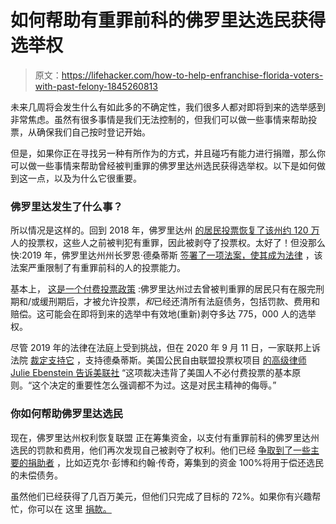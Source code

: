 # 如何帮助有重罪前科的佛罗里达选民获得选举权

> 原文：<https://lifehacker.com/how-to-help-enfranchise-florida-voters-with-past-felony-1845260813>

未来几周将会发生什么有如此多的不确定性，我们很多人都对即将到来的选举感到非常焦虑。虽然有很多事情是我们无法控制的，但我们可以做一些事情来帮助投票，从确保我们自己按时登记开始。



但是，如果你正在寻找另一种有所作为的方式，并且碰巧有能力进行捐赠，那么你可以做一些事情来帮助曾经被判重罪的佛罗里达州选民获得选举权。以下是如何做到这一点，以及为什么它很重要。

### 佛罗里达发生了什么事？

所以情况是这样的。回到 2018 年，佛罗里达州 [的居民投票恢复了该州约 120 万](https://www.npr.org/2018/11/07/665031366/over-a-million-florida-ex-felons-win-right-to-vote-with-amendment-4) 人的投票权，这些人之前被判犯有重罪，因此被剥夺了投票权。太好了！但没那么快:2019 年，佛罗里达州州长罗恩·德桑蒂斯 [签署了一项法案，使其成为法律](https://www.orlandoweekly.com/Blogs/archives/2020/08/19/while-floridians-voted-tuesday-gov-desantis-continued-his-court-fight-to-disenfranchise-voters) ，该法案严重限制了有重罪前科的人的投票能力。

基本上， [这是一个付费投票政策](https://www.facingsouth.org/2020/09/poverty-continues-prevent-many-ex-felons-voting) :佛罗里达州过去曾被判重罪的居民只有在服完刑期和/或缓刑期后，才被允许投票，*和*已经还清所有法庭债务，包括罚款、费用和赔偿。这可能会在即将到来的选举中有效地(重新)剥夺多达 775，000 人的选举权。

尽管 2019 年的法律在法庭上受到挑战，但在 2020 年 9 月 11 日，一家联邦上诉法院 [裁定支持它](https://apnews.com/article/florida-voting-rights-elections-courts-voting-b4f68dd4f11a6df4430fbdc74ae93de3) ，支持德桑蒂斯。美国公民自由联盟投票权项目 [的高级律师 Julie Ebenstein 告诉美联社](https://apnews.com/article/florida-voting-rights-elections-courts-voting-b4f68dd4f11a6df4430fbdc74ae93de3) “这项裁决违背了美国人不必付费投票的基本原则。“这个决定的重要性怎么强调都不为过。这是对民主精神的侮辱。”

### 你如何帮助佛罗里达选民

现在，佛罗里达州权利恢复联盟 正在筹集资金，以支付有重罪前科的佛罗里达州选民的罚款和费用，他们再次发现自己被剥夺了权利。他们已经 [争取到了一些主要的捐助者](https://www.politico.com/states/florida/story/2020/09/22/bloomberg-others-rack-up-20m-to-help-florida-felons-register-1317710) ，比如迈克尔·彭博和约翰·传奇，筹集到的资金 100%将用于偿还选民的未偿债务。

虽然他们已经获得了几百万美元，但他们只完成了目标的 72%。如果你有兴趣帮忙，你可以在 这里 [捐款。](https://wegotthevote.org/finesandfees)